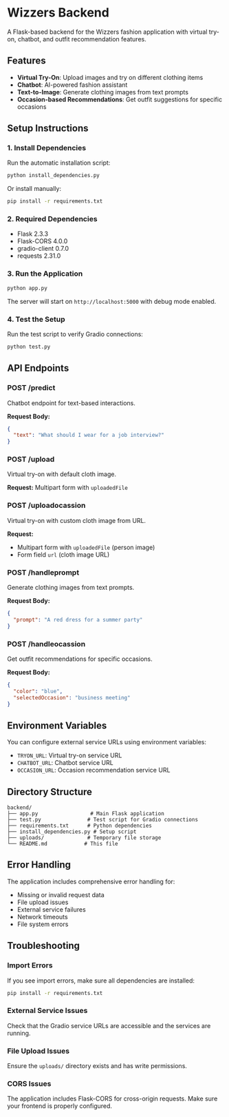 # Wizzers Backend

A Flask-based backend for the Wizzers fashion application with virtual try-on, chatbot, and outfit recommendation features.

## Features

- **Virtual Try-On**: Upload images and try on different clothing items
- **Chatbot**: AI-powered fashion assistant
- **Text-to-Image**: Generate clothing images from text prompts
- **Occasion-based Recommendations**: Get outfit suggestions for specific occasions

## Setup Instructions

### 1. Install Dependencies

Run the automatic installation script:
```bash
python install_dependencies.py
```

Or install manually:
```bash
pip install -r requirements.txt
```

### 2. Required Dependencies

- Flask 2.3.3
- Flask-CORS 4.0.0
- gradio-client 0.7.0
- requests 2.31.0

### 3. Run the Application

```bash
python app.py
```

The server will start on `http://localhost:5000` with debug mode enabled.

### 4. Test the Setup

Run the test script to verify Gradio connections:
```bash
python test.py
```

## API Endpoints

### POST /predict
Chatbot endpoint for text-based interactions.

**Request Body:**
```json
{
  "text": "What should I wear for a job interview?"
}
```

### POST /upload
Virtual try-on with default cloth image.

**Request:** Multipart form with `uploadedFile`

### POST /uploadocassion
Virtual try-on with custom cloth image from URL.

**Request:** 
- Multipart form with `uploadedFile` (person image)
- Form field `url` (cloth image URL)

### POST /handleprompt
Generate clothing images from text prompts.

**Request Body:**
```json
{
  "prompt": "A red dress for a summer party"
}
```

### POST /handleocassion
Get outfit recommendations for specific occasions.

**Request Body:**
```json
{
  "color": "blue",
  "selectedOccasion": "business meeting"
}
```

## Environment Variables

You can configure external service URLs using environment variables:

- `TRYON_URL`: Virtual try-on service URL
- `CHATBOT_URL`: Chatbot service URL  
- `OCCASION_URL`: Occasion recommendation service URL

## Directory Structure

```
backend/
├── app.py                 # Main Flask application
├── test.py               # Test script for Gradio connections
├── requirements.txt      # Python dependencies
├── install_dependencies.py # Setup script
├── uploads/              # Temporary file storage
└── README.md            # This file
```

## Error Handling

The application includes comprehensive error handling for:
- Missing or invalid request data
- File upload issues
- External service failures
- Network timeouts
- File system errors

## Troubleshooting

### Import Errors
If you see import errors, make sure all dependencies are installed:
```bash
pip install -r requirements.txt
```

### External Service Issues
Check that the Gradio service URLs are accessible and the services are running.

### File Upload Issues
Ensure the `uploads/` directory exists and has write permissions.

### CORS Issues
The application includes Flask-CORS for cross-origin requests. Make sure your frontend is properly configured.
